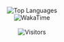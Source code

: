<p align="center">
<img alt="Top Languages" src="https://github-readme-stats.vercel.app/api/top-langs/?username=FelixLosada&layout=compact&hide_border=true&langs_count=999&theme=dark">
 <br/>
<img alt="WakaTime" src="https://github-readme-stats.vercel.app/api/wakatime?username=felix360&layout=compact&custom_title=My%20Week&hide_border=true&theme=dark"/>
 <br/><br/>
 <img alt="Visitors" src="https://visitor-badge.laobi.icu/badge?page_id=WilliamVenner"/>
</p>
